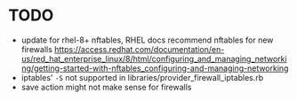 # TODO

- update for rhel-8+ nftables, RHEL docs recommend nftables for new firewalls <https://access.redhat.com/documentation/en-us/red_hat_enterprise_linux/8/html/configuring_and_managing_networking/getting-started-with-nftables_configuring-and-managing-networking>
- iptables' `-S` not supported in libraries/provider_firewall_iptables.rb
- save action might not make sense for firewalls
